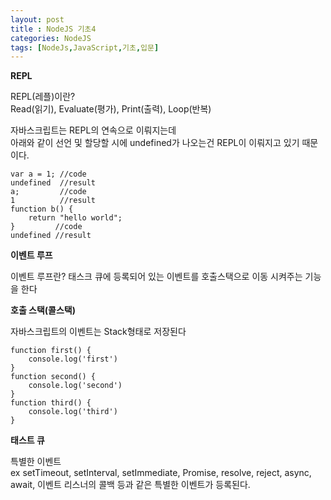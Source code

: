 ```yaml
---
layout: post
title : NodeJS 기초4
categories: NodeJS
tags: [NodeJs,JavaScript,기초,입문]
---
```


**REPL**   

REPL(레플)이란?  
Read(읽기), Evaluate(평가), Print(출력), Loop(반복)   

자바스크립트는 REPL의 연속으로 이뤄지는데   
아래와 같이 선언 및 할당할 시에 undefined가 나오는건 REPL이 이뤄지고 있기 때문이다. 

    var a = 1; //code
    undefined  //result
    a;         //code
    1          //result
    function b() { 
        return "hello world";
    }         //code
    undefined //result

**이벤트 루프**

이벤트 루프란? 태스크 큐에 등록되어 있는 이벤트를 호출스택으로 이동 시켜주는 기능을 한다

**호출 스택(콜스택)** 

자바스크립트의 이벤트는 Stack형태로 저장된다 

    function first() {
        console.log('first')
    }
    function second() {
        console.log('second')
    }
    function third() {
        console.log('third')
    }


**태스트 큐**

특별한 이벤트   
ex setTimeout, setInterval, setImmediate,
Promise, resolve, reject, async, await, 이벤트 리스너의 콜백 등과 같은 특별한 이벤트가 등록된다. 






